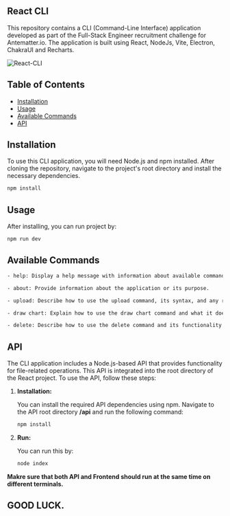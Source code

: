 ## React CLI


This repository contains a CLI (Command-Line Interface) application developed as part of the Full-Stack Engineer recruitment challenge for Antematter.io. The application is built using React, NodeJs, Vite, Electron, ChakraUI and Recharts.

![React-CLI](https://imgur.com/O3rovKJ.gif)

## Table of Contents

- [Installation](#installation)
- [Usage](#usage)
- [Available Commands](#available-commands)
- [API](#api)

## Installation

To use this CLI application, you will need Node.js and npm installed. After cloning the repository, navigate to the project's root directory and install the necessary dependencies.

```bash
npm install
```

## Usage
After installing, you can run project by:
````
npm run dev
````

## Available Commands
```bash
- help: Display a help message with information about available commands.

- about: Provide information about the application or its purpose.

- upload: Describe how to use the upload command, its syntax, and any required parameters.

- draw chart: Explain how to use the draw chart command and what it does.

- delete: Describe how to use the delete command and its functionality.
````

## API

The CLI application includes a Node.js-based API that provides functionality for file-related operations. This API is integrated into the root directory of the React project. To use the API, follow these steps:

1. **Installation:**

   You can install the required API dependencies using npm. Navigate to the API root directory **/api** and run the following command:

   ```bash
   npm install
   ````
   
2. **Run:**

   You can run this by:

   ```bash
   node index
   ````
   
**Makre sure that both API and Frontend should run at the same time on different terminals.**


## GOOD LUCK.
